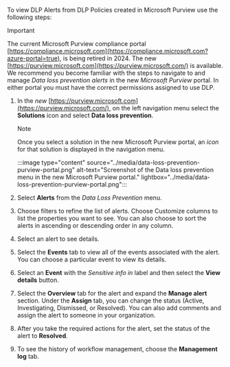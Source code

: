 To view DLP Alerts from DLP Policies created in Microsoft Purview use the following steps:

> [!IMPORTANT]
> The current Microsoft Purview compliance portal [https://compliance.microsoft.com](https://compliance.microsoft.com?azure-portal=true), is being retired in 2024. The new [https://purview.microsoft.com](https://purview.microsoft.com/) is available. We recommend you become familiar with the steps to navigate to and manage *Data loss prevention alerts* in the new *Microsoft Purview* portal. In either portal you must have the correct permissions assigned to use DLP.

1. In the *new* [https://purview.microsoft.com](https://purview.microsoft.com/), on the left navigation menu select the **Solutions** icon and select **Data loss prevention**.

   > [!NOTE]
   > Once you select a solution in the new Microsoft Purview portal, an *icon* for that solution is displayed in the navigation menu.

   :::image type="content" source="../media/data-loss-prevention-purview-portal.png" alt-text="Screenshot of the Data loss prevention menu in the new Microsoft Purview portal." lightbox="../media/data-loss-prevention-purview-portal.png":::

1. Select **Alerts** from the *Data Loss Prevention* menu.

1. Choose filters to refine the list of alerts. Choose Customize columns to list the properties you want to see. You can also choose to sort the alerts in ascending or descending order in any column.

1. Select an alert to see details.

1. Select the **Events** tab to view all of the events associated with the alert. You can choose a particular event to view its details.

1. Select an **Event** with the *Sensitive info in* label and then select the **View details** button.

1. Select the **Overview** tab for the alert and  expand the **Manage alert** section. Under the **Assign** tab, you can change the status (Active, Investigating, Dismissed, or Resolved). You can also add comments and assign the alert to someone in your organization.

1. After you take the required actions for the alert, set the status of the alert to **Resolved**.

1. To see the history of workflow management, choose the **Management log** tab.
